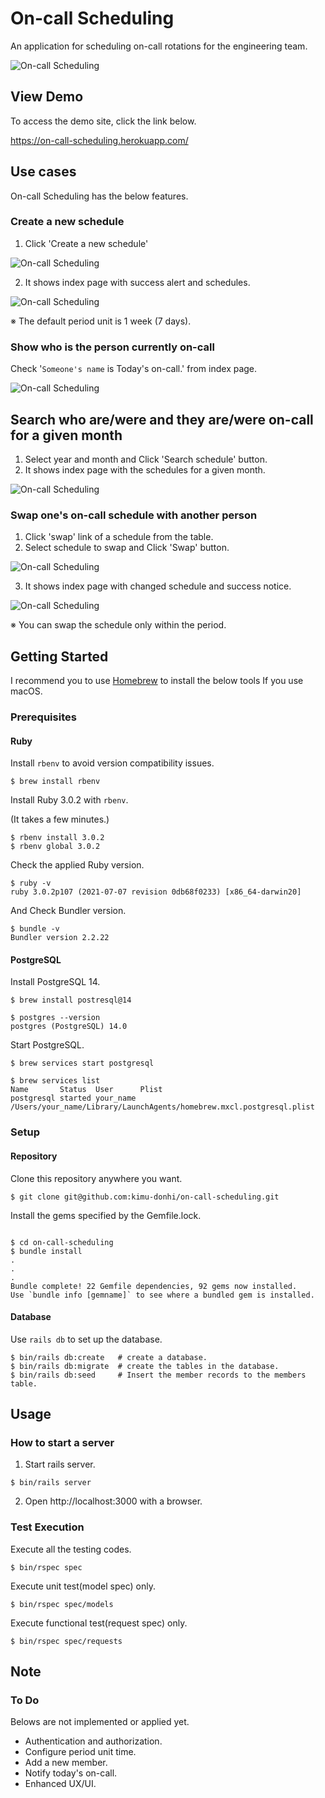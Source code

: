 # On-call Scheduling

An application for scheduling on-call rotations for the engineering team.

![On-call Scheduling](./public/readme/index-search.png)

## View Demo

To access the demo site, click the link below.

https://on-call-scheduling.herokuapp.com/

## Use cases

On-call Scheduling has the below features.

### Create a new schedule

1. Click 'Create a new schedule'

![On-call Scheduling](./public/readme/index-with-no-schedule.png)

2. It shows index page with success alert and schedules.

![On-call Scheduling](./public/readme/index-create-a-new-schedule.png)

 ※ The default period unit is 1 week (7 days).

### Show who is the person currently on-call

Check '`Someone's name` is Today's on-call.' from index page.

![On-call Scheduling](./public/readme/index-create-a-new-schedule.png)
## Search who are/were and they are/were on-call for a given month

1. Select year and month and Click 'Search schedule' button.
2. It shows index page with the schedules for a given month.

![On-call Scheduling](./public/readme/index-search.png)

### Swap one's on-call schedule with another person

1. Click 'swap' link of a schedule from the table.
2. Select schedule to swap and Click 'Swap' button.

![On-call Scheduling](./public/readme/swap-page.png)

3. It shows index page with changed schedule and success notice.

![On-call Scheduling](./public/readme/swapped-successfully.png)

※ You can swap the schedule only within the period.

## Getting Started

I recommend you to use [Homebrew](https://brew.sh/) to install the below tools If you use macOS.

### Prerequisites

#### Ruby

Install `rbenv` to avoid version compatibility issues.

```shell
$ brew install rbenv
```

Install Ruby 3.0.2 with `rbenv`.

(It takes a few minutes.)

```shell
$ rbenv install 3.0.2
$ rbenv global 3.0.2
```

Check the applied Ruby version.

```shell
$ ruby -v
ruby 3.0.2p107 (2021-07-07 revision 0db68f0233) [x86_64-darwin20]
```

And Check Bundler version.

```shell
$ bundle -v
Bundler version 2.2.22
```

#### PostgreSQL

Install PostgreSQL 14.

```shell
$ brew install postresql@14
```
```shell
$ postgres --version
postgres (PostgreSQL) 14.0
```

Start PostgreSQL.

```shell
$ brew services start postgresql
```

```shell
$ brew services list
Name       Status  User      Plist
postgresql started your_name /Users/your_name/Library/LaunchAgents/homebrew.mxcl.postgresql.plist
```

### Setup

#### Repository

Clone this repository anywhere you want.

```shell
$ git clone git@github.com:kimu-donhi/on-call-scheduling.git
```

Install the gems specified by the Gemfile.lock.

```

$ cd on-call-scheduling
$ bundle install
.
.
.
Bundle complete! 22 Gemfile dependencies, 92 gems now installed.
Use `bundle info [gemname]` to see where a bundled gem is installed.
```

#### Database

Use `rails db` to set up the database.

```shell
$ bin/rails db:create   # create a database.
$ bin/rails db:migrate  # create the tables in the database.
$ bin/rails db:seed     # Insert the member records to the members table.
```

## Usage

### How to start a server

1. Start rails server.

```shell
$ bin/rails server
```

2. Open http://localhost:3000 with a browser.

### Test Execution

Execute all the testing codes.

```shell
$ bin/rspec spec
```

Execute unit test(model spec) only.

```shell
$ bin/rspec spec/models
```

Execute functional test(request spec) only.

```shell
$ bin/rspec spec/requests
```


## Note

### To Do

Belows are not implemented or applied yet.

- Authentication and authorization.
- Configure period unit time.
- Add a new member.
- Notify today's on-call.
- Enhanced UX/UI.
